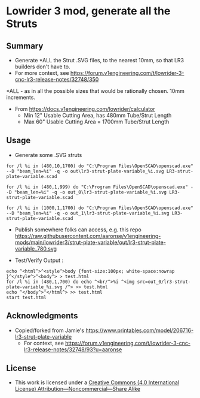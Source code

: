 # Lowrider 3 mod, generate all the Struts

## Summary
- Generate *ALL the Strut .SVG files, to the nearest 10mm, so that LR3 builders don't have to.
- For more context, see https://forum.v1engineering.com/t/lowrider-3-cnc-lr3-release-notes/32748/350

*ALL - as in all the possible sizes that would be rationally chosen.  10mm increments.
- From https://docs.v1engineering.com/lowrider/calculator
  - Min 12" Usable Cutting Area, has 480mm Tube/Strut Length
  - Max 60" Usable Cutting Area = 1700mm Tube/Strut Length 


## Usage
- Generate some .SVG struts
```
for /l %i in (480,10,1700) do "C:\Program Files\OpenSCAD\openscad.exe" --D "beam_len=%i" -q -o out\lr3-strut-plate-variable_%i.svg LR3-strut-plate-variable.scad

for /l %i in (480,1,999) do "C:\Program Files\OpenSCAD\openscad.exe" --D "beam_len=%i" -q -o out_0\lr3-strut-plate-variable_%i.svg LR3-strut-plate-variable.scad

for /l %i in (1000,1,1700) do "C:\Program Files\OpenSCAD\openscad.exe" --D "beam_len=%i" -q -o out_1\lr3-strut-plate-variable_%i.svg LR3-strut-plate-variable.scad
```
- Publish somewhere folks can access, e.g. this repo
    https://raw.githubusercontent.com/aaronse/v1engineering-mods/main/lowrider3/strut-plate-variable/out/lr3-strut-plate-variable_780.svg

- Test/Verify Output :

```
echo ^<html^>^<style^>body {font-size:100px; white-space:nowrap }^</style^>^<body^> > test.html
for /l %i in (480,1,700) do echo ^<br/^>%i ^<img src=out_0/lr3-strut-plate-variable_%i.svg /^> >> test.html
echo ^</body^>^</html^> >> test.html
start test.html
```

## Acknowledgments
- Copied/forked from Jamie's https://www.printables.com/model/206716-lr3-strut-plate-variable
  - For context, see https://forum.v1engineering.com/t/lowrider-3-cnc-lr3-release-notes/32748/93?u=aaronse


## License
- This work is licensed under a [Creative Commons (4.0 International License) Attribution—Noncommercial—Share Alike](http://creativecommons.org/licenses/by-nc-sa/4.0/)
